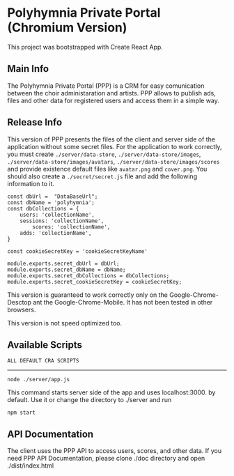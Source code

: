 # Polyhymnia Private Portal (Chromium Version)

This project was bootstrapped with Create React App.

## Main Info

The Polyhymnia Private Portal (PPP) is a CRM for easy comunication between the choir administaration and artists. PPP allows to publish ads, files and other data for registered users and access them in a simple way.

## Release Info

This version of PPP presents the files of the client and server side of the application without some secret files. For  the application to work correctly, you must create `./server/data-store`, `./server/data-store/images`, `./server/data-store/images/avatars`, `./server/data-store/images/scores` and provide existence default files like `avatar.png` and `cover.png`. You should also create a `./secret/secret.js` file and add the following information to it.

	const dbUrl =  "DataBaseUrl";
	const dbName = 'polyhymnia';
	const dbCollections = {
		users: 'collectionName',
		sessions: 'collectionName',
			scores: 'collectionName',
		adds: 'collectionName',
	}
	
	const cookieSecretKey = 'cookieSecretKeyName'
	
	module.exports.secret_dbUrl = dbUrl;
	module.exports.secret_dbName = dbName;
	module.exports.secret_dbCollections = dbCollections;
	module.exports.secret_cookieSecretKey = cookieSecretKey;

This version is guaranteed to work correctly only on the Google-Chrome-Desctop ant the Google-Chrome-Mobile. It has not been tested in other browsers.

This version is not speed optimized too.

## Available Scripts

`ALL DEFAULT CRA SCRIPTS`
***
`node ./server/app.js`

This command starts server side of the app and uses localhost:3000. by default.
Use it or change the directory to ./server and run

`npm start`

## API Documentation

The client uses the PPP API to access users, scores, and other data.
If you need PPP API Documentation, please clone ./doc directory and open ./dist/index.html

